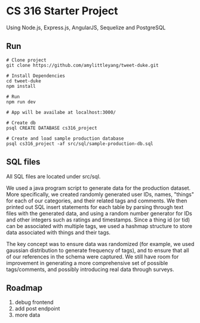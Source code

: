 # CS 316 Starter Project
Using Node.js, Express.js, AngularJS, Sequelize and PostgreSQL   

## Run   
```
# Clone project   
git clone https://github.com/amylittleyang/tweet-duke.git

# Install Dependencies   
cd tweet-duke   
npm install   

# Run   
npm run dev   

# App will be availabe at localhost:3000/   

# Create db
psql CREATE DATABASE cs316_project

# Create and load sample production database   
psql cs316_project -af src/sql/sample-production-db.sql   

```
## SQL files   
All SQL files are located under src/sql.

We used a java program script to generate data for the production dataset. More specifically, we created randomly generated user IDs, names, "things" for each of our categories, and their related tags and comments. We then printed out SQL insert statements for each table by parsing through text files with the generated data, and using a random number generator for IDs and other integers such as ratings and timestamps. Since a thing id (or tid) can be associated with multiple tags, we used a hashmap structure to store data associated with things and their tags.

The key concept was to ensure data was randomized (for example, we used gaussian distribution to generate frequency of tags), and to ensure that all of our references in the schema were captured. We still have room for improvement in generating a more comprehensive set of possible tags/comments, and possibly introducing real data through surveys.

## Roadmap   
1. debug frontend   
2. add post endpoint   
3. more data   
